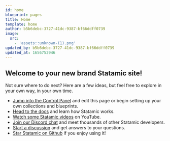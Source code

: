 ```yaml
---
id: home
blueprint: pages
title: Home
template: home
author: b5b6debc-3727-41dc-9387-bf66ddff0739
image:
  src:
    - 'assets::unknown-(1).png'
updated_by: b5b6debc-3727-41dc-9387-bf66ddff0739
updated_at: 1656752946
---
```

## Welcome to your new brand Statamic site!

Not sure where to do next? Here are a few ideas, but feel free to explore in your own way, in your own time.

- [Jump into the Control Panel](/cp) and edit this page or begin setting up your own collections and blueprints.
- [Head to the docs](https://statamic.dev) and learn how Statamic works.
- [Watch some Statamic videos](https://youtube.com/statamic) on YouTube.
- [Join our Discord chat](https://statamic.com/discord) and meet thousands of other Statamic developers.
- [Start a discussion](https://github.com/statamic/cms/discussions) and get answers to your questions.
- [Star Statamic on Github](https://github.com/statamic/cms) if you enjoy using it!